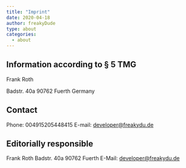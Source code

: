 ```yaml
---
title: "Imprint"
date: 2020-04-18
author: freakyDude
type: about
categories:
  - about
---
```


## Information according to § 5 TMG

Frank Roth

Badstr. 40a
90762 Fuerth
Germany

## Contact

Phone: 004915205448415
E-mail: <developer@freakydu.de>

## Editorially responsible

Frank Roth
Badstr. 40a
90762 Fuerth
E-Mail: <developer@freakydu.de>
